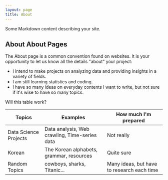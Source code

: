 ```yaml
---
layout: page
title: About
---
```


Some Markdown content describing your site.

## About About Pages

The About page is a common convention found on websites.
It is your opportunity to let us know all the details "about" your project:

- I intend to make projects on analyzing data and providing insights in a variety of fields.
- I am still learning statistics and coding. 
- I have so many ideas on everyday contents I want to write, but not sure if it's wise to have so many topics. 

Will this table work? 

| Topics | Examples | How much I'm prepared |
| --- | --- | --- |
| Data Science Projects | Data analysis, Web crawling, Time-series data | Not really |
| Korean | The Korean alphabets, grammar, resources | Quite sure |
| Random Topics | cowboys, sharks, Titanic... | Many ideas, but have to research each time |
